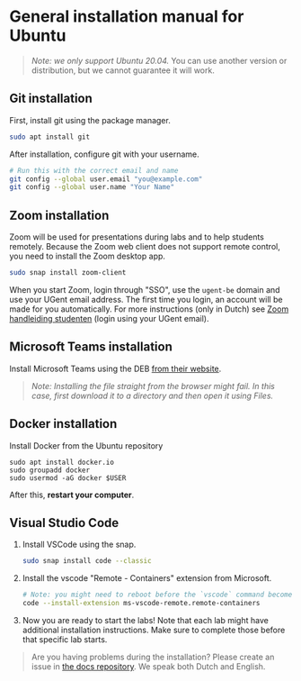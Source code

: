 # General installation manual for Ubuntu

> *Note: we only support Ubuntu 20.04.* You can use another version or distribution, but we cannot guarantee it will work.

## Git installation

First, install git using the package manager.

```bash
sudo apt install git
```

After installation, configure git with your username.

```bash
# Run this with the correct email and name
git config --global user.email "you@example.com"
git config --global user.name "Your Name"
```

## Zoom installation

Zoom will be used for presentations during labs and to help students remotely. Because the Zoom web client does not support remote control, you need to install the Zoom desktop app.

```bash
sudo snap install zoom-client
```

When you start Zoom, login through "SSO", use the `ugent-be` domain and use your UGent email address. The first time you login, an account will be made for you automatically. For more instructions (only in Dutch) see [Zoom handleiding studenten](https://web.microsoftstream.com/video/2096e73b-f69b-4c84-b2da-a27e06da6d34?referrer=https:%2F%2Fonderwijstips.ugent.be%2Fnl%2Ftips%2Fzoom%2F) (login using your UGent email).

## Microsoft Teams installation

Install Microsoft Teams using the DEB [from their website](https://www.microsoft.com/en-us/microsoft-365/microsoft-teams/download-app).

> *Note: Installing the file straight from the browser might fail. In this case, first download it to a directory and then open it using Files.*

## Docker installation

Install Docker from the Ubuntu repository

```shell
sudo apt install docker.io
sudo groupadd docker
sudo usermod -aG docker $USER
```

After this, **restart your computer**.

## Visual Studio Code

1. Install VSCode using the snap.

   ```bash
   sudo snap install code --classic
   ```

1. Install the vscode "Remote - Containers" extension from Microsoft.

   ```bash
   # Note: you might need to reboot before the `vscode` command becomes available.
   code --install-extension ms-vscode-remote.remote-containers
   ```

1. Now you are ready to start the labs! Note that each lab might have additional installation instructions. Make sure to complete those before that specific lab starts.

> Are you having problems during the installation? Please create an issue in [the docs repository](https://github.ugent.be/GDV/docs/issues). We speak both Dutch and English.
